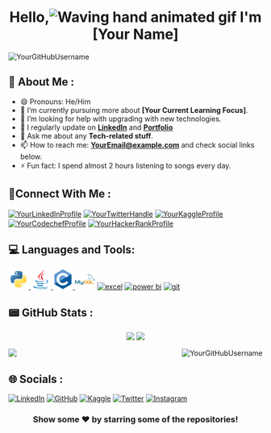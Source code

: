 <h1 align="center"> Hello,<img src="https://raw.githubusercontent.com/nixin72/nixin72/master/wave.gif" alt="Waving hand animated gif" height="45" width="45" /> I'm [Your Name]</h1>
        
<p align="left"> <img src="https://komarev.com/ghpvc/?username=YourGitHubUsername&label=Views&color=blue&style=plastic&style=for-the-badge" alt="YourGitHubUsername" /> </p>

## 💫 About Me :
- 😄 Pronouns: He/Him
- 🌱 I’m currently pursuing more about **[Your Current Learning Focus]**.
- 🤔 I’m looking for help with upgrading with new technologies.
- 📝 I regularly update on **<a href="https://www.linkedin.com/in/YourLinkedInProfile">LinkedIn</a>** and **<a href="https://YourPortfolioWebsite.com/">Portfolio</a>**
- 💬 Ask me about any **Tech-related stuff**.
- 📫 How to reach me: **YourEmail@example.com** and check social links below.
- ⚡ Fun fact: I spend almost 2 hours listening to songs every day.

## 🔗Connect With Me :
<a href="https://www.linkedin.com/in/YourLinkedInProfile" target="blank"><img align="center" src="https://raw.githubusercontent.com/rahuldkjain/github-profile-readme-generator/master/src/images/icons/Social/linked-in-alt.svg" alt="YourLinkedInProfile" height="30" width="40" /></a>
<a href="https://twitter.com/YourTwitterHandle" target="blank"><img align="center" src="https://raw.githubusercontent.com/rahuldkjain/github-profile-readme-generator/master/src/images/icons/Social/twitter.svg" alt="YourTwitterHandle" height="30" width="40" /></a>
<a href="https://kaggle.com/YourKaggleProfile" target="blank"><img align="center" src="https://raw.githubusercontent.com/rahuldkjain/github-profile-readme-generator/master/src/images/icons/Social/kaggle.svg" alt="YourKaggleProfile" height="30" width="40" /></a>
<a href="https://www.codechef.com/users/YourCodechefProfile" target="blank"><img align="center" src="https://cdn.jsdelivr.net/npm/simple-icons@3.1.0/icons/codechef.svg" alt="YourCodechefProfile" height="30" width="40" /></a>
<a href="https://www.hackerrank.com/YourHackerRankProfile" target="blank"><img align="center" src="https://raw.githubusercontent.com/rahuldkjain/github-profile-readme-generator/master/src/images/icons/Social/hackerrank.svg" alt="YourHackerRankProfile" height="30" width="40" /></a>

## 💻 Languages and Tools:
<a href="https://www.python.org" target="_blank" rel="noreferrer"> <img src="https://raw.githubusercontent.com/devicons/devicon/master/icons/python/python-original.svg" alt="python" width="40" height="40"/> </a>
<a href="https://www.java.com" target="_blank" rel="noreferrer"> <img src="https://raw.githubusercontent.com/devicons/devicon/master/icons/java/java-original.svg" alt="java" width="40" height="40"/> </a>
<a href="https://www.cprogramming.com/" target="_blank" rel="noreferrer"> <img src="https://raw.githubusercontent.com/devicons/devicon/master/icons/c/c-original.svg" alt="c" width="40" height="40"/> </a>
<a href="https://www.mysql.com/" target="_blank" rel="noreferrer"><img src="https://raw.githubusercontent.com/devicons/devicon/master/icons/mysql/mysql-original-wordmark.svg" alt="mysql" width="40" height="40"/></a>
<a href="https://www.microsoft.com/en-us/microsoft-365/excel" target="_blank" rel="noreferrer"><img src="https://upload.wikimedia.org/wikipedia/commons/8/87/Microsoft_Excel_2013_logo.svg" alt="excel" width="40" height="40"/></a>
<a href="https://powerbi.microsoft.com/en-us/" target="_blank" rel="noreferrer"><img src="https://profilinator.rishav.dev/skills-assets/powerbi.png" alt="power bi" width="40" height="40"/></a>
<a href="https://git-scm.com/" target="_blank" rel="noreferrer"> <img src="https://www.vectorlogo.zone/logos/git-scm/git-scm-icon.svg" alt="git" width="40" height="40"/> </a>

## 📟 GitHub Stats :
<p align="center">
	<img width="48%" src="https://github-readme-stats-sigma-five.vercel.app/api?username=YourGitHubUsername&show_icons=true&theme=vue"/>
	<img width="48%" src="https://github-readme-streak-stats.herokuapp.com/?user=YourGitHubUsername&theme=vue" />
</p>

<p><img align="right" src="https://github-readme-stats-sigma-five.vercel.app/api/top-langs?username=YourGitHubUsername&show_icons=true&locale=en&layout=compact" alt="YourGitHubUsername" /></p>

[![](https://visitcount.itsvg.in/api?id=YourGitHubUsername&label=Profile%20Views&color=12&icon=0&pretty=false)](https://visitcount.itsvg.in)

## 🌐 Socials :
[![LinkedIn](https://img.shields.io/badge/LinkedIn-0077B5?style=for-the-badge&logo=linkedin&logoColor=white)](https://www.linkedin.com/in/YourLinkedInProfile) 
[![GitHub](https://img.shields.io/badge/github-%2324292e.svg?&style=for-the-badge&logo=github&logoColor=white)](https://github.com/YourGitHubUsername)
[![Kaggle](https://img.shields.io/badge/kaggle-%2344BAE8.svg?&style=for-the-badge&logo=kaggle&logoColor=white)](https://www.kaggle.com/YourKaggleProfile)
[![Twitter](https://img.shields.io/badge/twitter-%2300acee.svg?&style=for-the-badge&logo=twitter&logoColor=white)](https://twitter.com/YourTwitterHandle)
[![Instagram](https://img.shields.io/badge/Instagram-E4405F?style=for-the-badge&logo=instagram&logoColor=white)](https://www.instagram.com/YourInstagramHandle/) 

<div align="center">
  
### Show some ❤️ by starring some of the repositories!
  
</div>

